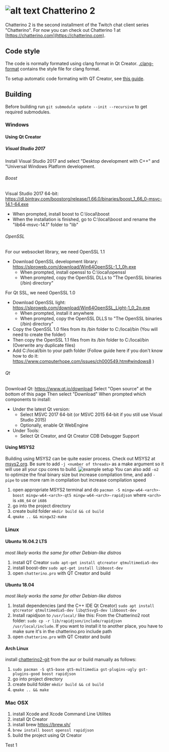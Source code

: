 ![alt text](https://fourtf.com/img/chatterino-icon-64.png)
Chatterino 2
============

Chatterino 2 is the second installment of the Twitch chat client series "Chatterino". For now you can check out Chatterino 1 at [https://chatterino.com](https://chatterino.com).

## Code style
The code is normally formated using clang format in Qt Creator. [.clang-format](https://github.com/fourtf/chatterino2/blob/master/.clang-format) contains the style file for clang format.

To setup automatic code formating with QT Creator, see [this guide](https://gist.github.com/pajlada/0296454198eb8f8789fd6fe7ea660c5b).

## Building
Before building run `git submodule update --init --recursive` to get required submodules.

### Windows
#### Using Qt Creator
##### Visual Studio 2017
Install Visual Studio 2017 and select "Desktop development with C++" and "Universal Windows Platform development.

###### Boost
Visual Studio 2017 64-bit: https://dl.bintray.com/boostorg/release/1.66.0/binaries/boost_1_66_0-msvc-14.1-64.exe
 - When prompted, install boost to C:\local\boost
 - When the installation is finished, go to C:\local\boost and rename the "lib64-msvc-14.1" folder to "lib"

###### OpenSSL
For our websocket library, we need OpenSSL 1.1
 - Download OpenSSL development library: https://slproweb.com/download/Win64OpenSSL-1_1_0h.exe
   - When prompted, install openssl to C:\local\openssl
   - When prompted, copy the OpenSSL DLLs to "The OpenSSL binaries (/bin) directory"
   
For Qt SSL, we need OpenSSL 1.0
 - Download OpenSSL light: https://slproweb.com/download/Win64OpenSSL_Light-1_0_2o.exe
   - When prompted, install it anywhere
   - When prompted, copy the OpenSSL DLLS to "The OpenSSL binaries (/bin) directory"
 - Copy the OpenSSL 1.0 files from its /bin folder to C:/local/bin (You will need to create the folder)
 - Then copy the OpenSSL 1.1 files from its /bin folder to C:/local/bin (Overwrite any duplicate files)
 - Add C:/local/bin to your path folder (Follow guide here if you don't know how to do it: https://www.computerhope.com/issues/ch000549.htm#windows8 )

###### Qt
Download Qt: https://www.qt.io/download
Select "Open source" at the bottom of this page
Then select "Download"
When prompted which components to install:
 - Under the latest Qt version:
   - Select MSVC 2017 64-bit (or MSVC 2015 64-bit if you still use Visual Studio 2015)
   - Optionally, enable Qt WebEngine
 - Under Tools:
   - Select Qt Creator, and Qt Creator CDB Debugger Support


#### Using MSYS2
Building using MSYS2 can be quite easier process. Check out MSYS2 at [msys2.org](http://www.msys2.org/).
Be sure to add `-j <number of threads>` as a make argument so it will use all your cpu cores to build. ![example setup](https://i.imgur.com/qlESlS1.png)
You can also add `-o2` to optimize the final binary size but increase compilation time, and add `-pipe` to use more ram in compilation but increase compilation speed
1. open appropriate MSYS2 terminal and do `pacman -S mingw-w64-<arch>-boost mingw-w64-<arch>-qt5 mingw-w64-<arch>-rapidjson` where `<arch>` is `x86_64` or `i686`
2. go into the project directory
3. create build folder `mkdir build && cd build`
4. `qmake .. && mingw32-make`

### 

### Linux
#### Ubuntu 16.04.2 LTS
*most likely works the same for other Debian-like distros*
1. install QT Creator `sudo apt-get install qtcreator qtmultimedia5-dev`
2. install boost-dev  `sudo apt-get install libboost-dev`
3. open `chatterino.pro` with QT Creator and build

#### Ubuntu 18.04
*most likely works the same for other Debian-like distros*
1. Install dependencies (and the C++ IDE Qt Creator) `sudo apt install qtcreator qtmultimedia5-dev libqt5svg5-dev libboost-dev`
2. Install rapidjson to `/usr/local/` like this: From the Chatterino2 root folder: `sudo cp -r lib/rapidjson/include/rapidjson /usr/local/include`. If you want to install it to another place, you have to make sure it's in the chatterino.pro include path
3. open `chatterino.pro` with QT Creator and build

#### Arch Linux
install [chatterino2-git](https://aur.archlinux.org/packages/chatterino2-git/) from the aur or build manually as follows:
1. `sudo pacman -S qt5-base qt5-multimedia gst-plugins-ugly gst-plugins-good boost rapidjson`
2. go into project directory
3. create build folder `mkdir build && cd build`
4. `qmake .. && make`

### Mac OSX
1. install Xcode and Xcode Command Line Utilites
2. install Qt Creator
3. install brew https://brew.sh/
4. `brew install boost openssl rapidjson`
5. build the project using Qt Creator

Test 1
